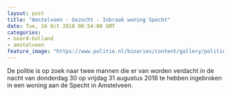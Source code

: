 ```yaml
---
layout: post
title: "Amstelveen - Gezocht - Inbraak woning Specht"
date: Tue, 16 Oct 2018 08:54:00 GMT
categories: 
- noord-holland 
- amstelveen 
feature_image: "https://www.politie.nl/binaries/content/gallery/politie/gezocht/verdachten/2018/augustus/05-am/2018177015-inbraak-woning-specht/2018177015-vd01.jpg"
---
```


De politie is op zoek naar twee mannen die er van worden verdacht in de nacht van donderdag 30 op vrijdag 31 augustus 2018 te hebben ingebroken in een woning aan de Specht in Amstelveen.
